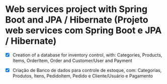 # Web services project with Spring Boot and JPA / Hibernate (Projeto web services com Spring Boot e JPA / Hibernate)

- [x] Creation of a database for inventory control, with:
Categories, Products, Items, OrderItem, Order and Customer/User and Payment

- [x] Criação de Banco de dados para controle de estoque, com:
Categorias, Produtos, Itens, PedidoItem, Pedido e Cliente/Usuário e Pagamento

